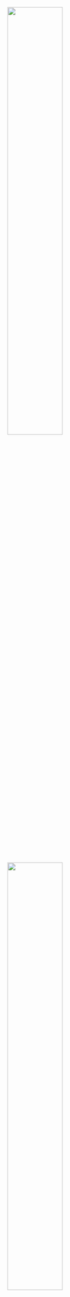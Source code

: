 <p align="center">
  <img height="50%" width="auto" src ="https://github-readme-stats-rongronggg9.vercel.app/api?username=anapalmeida&show_icons=true&include_all_commits=true&count_private=true&theme=city_lights&hide_border=true&hide=issues,contribs&bg_color=00000000">
  <img height="50%" width="auto" src ="https://github-readme-stats.vercel.app/api/top-langs/?username=anapalmeida&layout=compact&hide_border=true&theme=city_lights&bg_color=00000000&langs_count=8&hide=jupyter%20notebook,tex,css,php&exclude_repo=Pacman-AI">
  <br>
</p>


